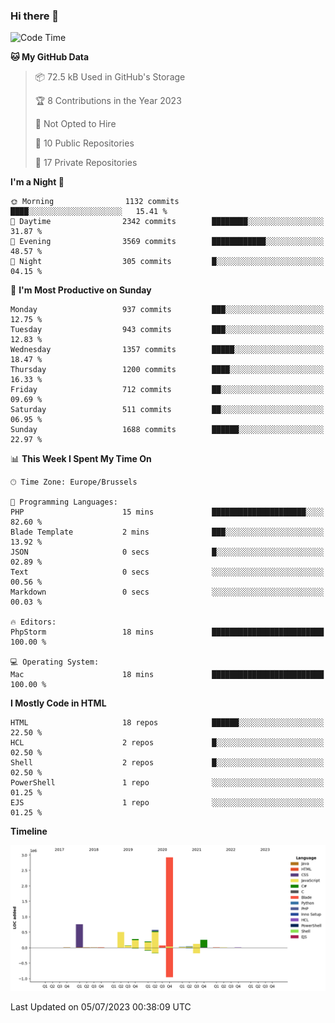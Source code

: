 ### Hi there 👋

<!--START_SECTION:waka-->
![Code Time](http://img.shields.io/badge/Code%20Time-1%2C222%20hrs%2056%20mins-blue)

**🐱 My GitHub Data** 

> 📦 72.5 kB Used in GitHub's Storage 
 > 
> 🏆 8 Contributions in the Year 2023
 > 
> 🚫 Not Opted to Hire
 > 
> 📜 10 Public Repositories 
 > 
> 🔑 17 Private Repositories 
 > 
**I'm a Night 🦉** 

```text
🌞 Morning                1132 commits        ████░░░░░░░░░░░░░░░░░░░░░   15.41 % 
🌆 Daytime                2342 commits        ████████░░░░░░░░░░░░░░░░░   31.87 % 
🌃 Evening                3569 commits        ████████████░░░░░░░░░░░░░   48.57 % 
🌙 Night                  305 commits         █░░░░░░░░░░░░░░░░░░░░░░░░   04.15 % 
```
📅 **I'm Most Productive on Sunday** 

```text
Monday                   937 commits         ███░░░░░░░░░░░░░░░░░░░░░░   12.75 % 
Tuesday                  943 commits         ███░░░░░░░░░░░░░░░░░░░░░░   12.83 % 
Wednesday                1357 commits        █████░░░░░░░░░░░░░░░░░░░░   18.47 % 
Thursday                 1200 commits        ████░░░░░░░░░░░░░░░░░░░░░   16.33 % 
Friday                   712 commits         ██░░░░░░░░░░░░░░░░░░░░░░░   09.69 % 
Saturday                 511 commits         ██░░░░░░░░░░░░░░░░░░░░░░░   06.95 % 
Sunday                   1688 commits        ██████░░░░░░░░░░░░░░░░░░░   22.97 % 
```


📊 **This Week I Spent My Time On** 

```text
🕑︎ Time Zone: Europe/Brussels

💬 Programming Languages: 
PHP                      15 mins             █████████████████████░░░░   82.60 % 
Blade Template           2 mins              ███░░░░░░░░░░░░░░░░░░░░░░   13.92 % 
JSON                     0 secs              █░░░░░░░░░░░░░░░░░░░░░░░░   02.89 % 
Text                     0 secs              ░░░░░░░░░░░░░░░░░░░░░░░░░   00.56 % 
Markdown                 0 secs              ░░░░░░░░░░░░░░░░░░░░░░░░░   00.03 % 

🔥 Editors: 
PhpStorm                 18 mins             █████████████████████████   100.00 % 

💻 Operating System: 
Mac                      18 mins             █████████████████████████   100.00 % 
```

**I Mostly Code in HTML** 

```text
HTML                     18 repos            ██████░░░░░░░░░░░░░░░░░░░   22.50 % 
HCL                      2 repos             █░░░░░░░░░░░░░░░░░░░░░░░░   02.50 % 
Shell                    2 repos             █░░░░░░░░░░░░░░░░░░░░░░░░   02.50 % 
PowerShell               1 repo              ░░░░░░░░░░░░░░░░░░░░░░░░░   01.25 % 
EJS                      1 repo              ░░░░░░░░░░░░░░░░░░░░░░░░░   01.25 % 
```



**Timeline**

![Lines of Code chart](https://raw.githubusercontent.com/guillaumedeplancke/guillaumedeplancke/main/assets/bar_graph.png)


 Last Updated on 05/07/2023 00:38:09 UTC
<!--END_SECTION:waka-->

